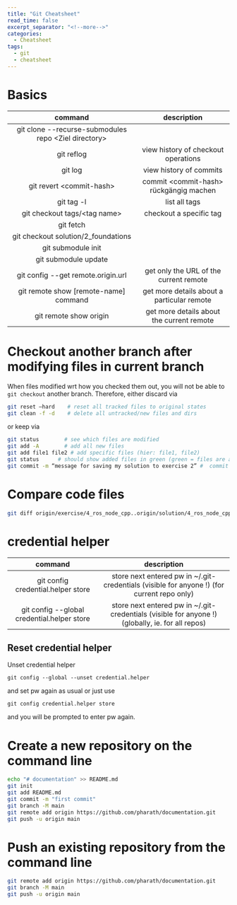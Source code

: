 ```yaml
---
title: "Git Cheatsheet"
read_time: false
excerpt_separator: "<!--more-->"
categories:
  - Cheatsheet
tags:
  - git
  - cheatsheet
---
```


# Basics

| command | description |
| :---: | :---: |
git clone --recurse-submodules repo \<Ziel directory\> | 
git reflog |	view history of checkout operations
git log	|	view history of commits
git revert \<commit-hash\>	| commit \<commit-hash\> rückgängig machen
git tag -l	|	list all tags
git checkout tags/\<tag name\>	|		checkout a specific tag
git fetch	|
git checkout solution/2\_foundations	|
git submodule init |
git submodule update |
git config --get remote.origin.url | get only the URL of the current remote
git remote show [remote-name] command | get more details about a particular remote
git remote show origin | get more details about the current remote

# Checkout another branch after modifying files in current branch

When files modified wrt how you checked them out, you will not be able to `git checkout` another branch. 
Therefore, either discard via

```bash
git reset —hard	   # reset all tracked files to original states
git clean -f -d	   # delete all untracked/new files and dirs
```

or keep via

```bash
git status        # see which files are modified
git add -A        # add all new files
git add file1 file2	# add specific files (hier: file1, file2)
git status 		# should show added files in green (green = files are added)
git commit -m “message for saving my solution to exercise 2” #	commit added files to your local “exercise/2_foundations”
```

# Compare code files

```bash
git diff origin/exercise/4_ros_node_cpp..origin/solution/4_ros_node_cpp
```

# credential helper

| command | description |
| :---: | :---: |
git config credential.helper store | store next entered pw in ~/.git-credentials (visible for anyone !) (for current repo only)
git config --global credential.helper store | store next entered pw in ~/.git-credentials (visible for anyone !) (globally, ie. for all repos)

## Reset credential helper

Unset credential helper

`git config --global --unset credential.helper`

and set pw again as usual or just use

`git config credential.helper store`

and you will be prompted to enter pw again.

# Create a new repository on the command line

```bash
echo "# documentation" >> README.md
git init
git add README.md
git commit -m "first commit"
git branch -M main
git remote add origin https://github.com/pharath/documentation.git
git push -u origin main
```

# Push an existing repository from the command line

```bash
git remote add origin https://github.com/pharath/documentation.git
git branch -M main
git push -u origin main
```

